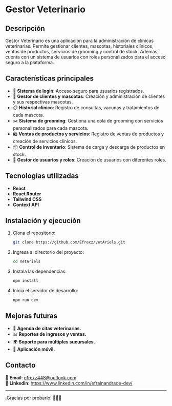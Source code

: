 # Gestor Veterinario

## Descripción

Gestor Veterinario es una aplicación para la administración de clínicas veterinarias. Permite gestionar clientes, mascotas, historiales clínicos, ventas de productos, servicios de grooming y control de stock. Además, cuenta con un sistema de usuarios con roles personalizados para el acceso seguro a la plataforma.

## Características principales

- 🔑 **Sistema de login**: Acceso seguro para usuarios registrados.
- 👤 **Gestor de clientes y mascotas**: Creación y administración de clientes y sus respectivas mascotas.
- 📋 **Historial clínico**: Registro de consultas, vacunas y tratamientos de cada mascota.
- ✂️ **Sistema de grooming**: Gestiona una cola de grooming con servicios personalizados para cada mascota.
- 🛍️ **Ventas de productos y servicios**: Registro de ventas de productos y creación de servicios clínicos.
- 📦 **Control de inventario**: Sistema de carga y descarga de productos en stock.
- 👥 **Gestor de usuarios y roles**: Creación de usuarios con diferentes roles.

## Tecnologías utilizadas

- **React**
- **React Router**
- **Tailwind CSS**
- **Context API**

## Instalación y ejecución

1. Clona el repositorio:
   ```sh
   git clone https://github.com/Efrexz/vetAriels.git
   ```
2. Ingresa al directorio del proyecto:
   ```sh
   cd VetAriels
   ```
3. Instala las dependencias:
   ```sh
   npm install
   ```
4. Inicia el servidor de desarrollo:
   ```sh
   npm run dev
   ```

## Mejoras futuras

- 📅 **Agenda de citas veterinarias.**
- 📊 **Reportes de ingresos y ventas.**
- 🌍 **Soporte para múltiples sucursales.**
- 📱 **Aplicación móvil.**

## Contacto

📩 **Email**: efrexz448@outlook.com  
💼 **Linkedin**: https://www.linkedin.com/in/efrainandrade-dev/

---

¡Gracias por probarlo! 🐶🐱🚀
